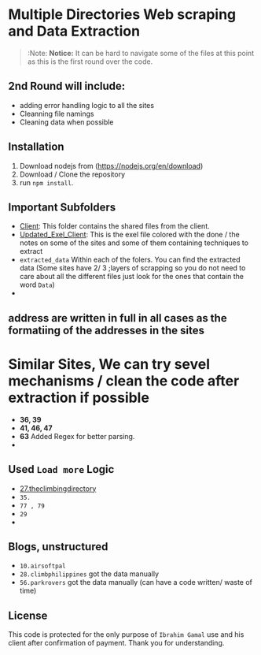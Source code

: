 # Multiple Directories Web scraping and Data Extraction

> :Note: **Notice:** It can be hard to navigate some of the files at this point as this is the first round over the code.
## 2nd Round will include:
- adding error handling logic to all the sites
- Cleanning file namings
- Cleaning data when possible

## Installation

1. Download nodejs from (https://nodejs.org/en/download)
2. Download / Clone the repository
3. run `npm install`.

## Important Subfolders
- [Client](client/): This folder contains the shared files from the client. 
- [Updated_Exel_Client](client/80%20Websites%20for%20Scraping%20-%20Ibrahim.xlsx): This is the exel file colored with the done / the notes on some of the sites and some of them containing techniques to extract
- `extracted_data` Within each of the folers. You can find the extracted data (Some sites have 2/ 3 ;layers of scrapping so you do not need to care about all the different files just look for the ones that contain the word `Data`)
-


## address are written in full in all cases as the formatiing of the addresses in the sites 

# Similar Sites, We can try sevel mechanisms / clean the code after extraction if possible
- **36, 39** 
- **41, 46, 47**
- **63** Added Regex for better parsing. 
- 

## Used `Load more` Logic  
- [27.theclimbingdirectory](27.theclimbingdirectory/)
- `35.`
- `77 , 79`
- `29`
- 


## Blogs, unstructured
- `10.airsoftpal` 
- `28.climbphilippines` got the data manually
- `56.parkrovers` got the data manually (can have a code written/ waste of time)


## License
This code is protected for the only purpose of `Ibrahim Gamal` use and his client after confirmation of payment. Thank you for understanding.